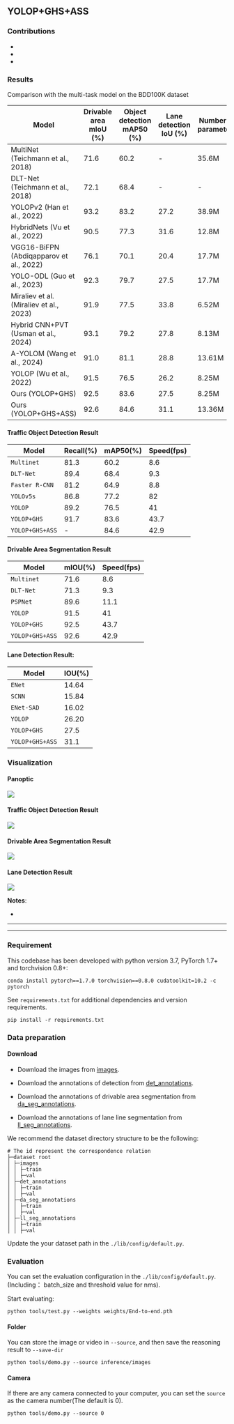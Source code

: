 
<div align="left">   

## YOLOP+GHS+ASS



### Contributions

* 

* 
  
* 

### Results

Comparison with the multi-task model on the BDD100K dataset

| Model                              | Drivable area mIoU (%) | Object detection mAP50 (%) | Lane detection IoU (%) | Number of parameters | M-Score | Speed (FPS) |
| ---------------------------------- | ---------------------- | ------------------------- | --------------------- | ------------------- | ------- | ----------- |
| MultiNet (Teichmann et al., 2018)  | 71.6                   | 60.2                      | -                     | 35.6M                | -       | 12.6        |
| DLT-Net (Teichmann et al., 2018)   | 72.1                   | 68.4                      | -                     | -                    | -       | 9.3         |
| YOLOPv2 (Han et al., 2022)         | 93.2                   | 83.2                      | 27.2                  | 38.9M                | 203.6   | 34.7        |
| HybridNets (Vu et al., 2022)       | 90.5                   | 77.3                      | 31.6                  | 12.8M                | 199.4   | 36.0        |
| VGG16-BiFPN (Abdiqapparov et al., 2022) | 76.1               | 70.1                      | 20.4                  | 17.7M                | 166.6   | 38.0        |
| YOLO-ODL (Guo et al., 2023)        | 92.3                   | 79.7                      | 27.5                  | 17.7M                | 199.5   | 94.7        |
| Miraliev et al. (Miraliev et al., 2023) | 91.9                 | 77.5                      | 33.8                  | 6.52M                | 200.3   | 46.9        |
| Hybrid CNN+PVT (Usman et al., 2024) | 93.1                  | 79.2                      | 27.8                  | 8.13M                | 200.0   | 7.25        |
| A-YOLOM (Wang et al., 2024)        | 91.0                   | 81.1                      | 28.8                  | 13.61M               | 200.9   | 39.7        |
| YOLOP (Wu et al., 2022)            | 91.5                   | 76.5                      | 26.2                  | 8.25M                | 194.2   | 42.0        |
| Ours (YOLOP+GHS)                   | 92.5                   | 83.6                      | 27.5                  | 8.25M                | 203.6   | 43.7        |
| Ours (YOLOP+GHS+ASS)               | 92.6                   | 84.6                      | 31.1                  | 13.36M               | 208.3   | 42.9        |

#### Traffic Object Detection Result

| Model          | Recall(%) | mAP50(%) | Speed(fps) |
| -------------- | --------- | -------- | ---------- |
| `Multinet`     | 81.3      | 60.2     | 8.6        |
| `DLT-Net`      | 89.4      | 68.4     | 9.3        |
| `Faster R-CNN` | 81.2      | 64.9     | 8.8        |
| `YOLOv5s`      | 86.8      | 77.2     | 82         |
| `YOLOP`        | 89.2      | 76.5     | 41         |
| `YOLOP+GHS`    | 91.7      | 83.6     | 43.7       |
| `YOLOP+GHS+ASS`| -         | 84.6     | 42.9       |
#### Drivable Area Segmentation Result

| Model         | mIOU(%) | Speed(fps) |
| ------------- | ------- | ---------- |
| `Multinet`    | 71.6    | 8.6        |
| `DLT-Net`     | 71.3    | 9.3        |
| `PSPNet`      | 89.6    | 11.1       |
| `YOLOP`       | 91.5    | 41         |
| `YOLOP+GHS`   | 92.5    | 43.7       |
| `YOLOP+GHS+ASS`| 92.6     | 42.9       |
#### Lane Detection Result:

| Model         |  IOU(%) |
| ------------- |  ------ |
| `ENet`        |  14.64  |
| `SCNN`        |  15.84  |
| `ENet-SAD`    |  16.02  |
| `YOLOP`       |  26.20  |
| `YOLOP+GHS`   |   27.5  |
| `YOLOP+GHS+ASS`   |   31.1  |

### Visualization

#### Panoptic
![](pictures/test/all.jpg)


#### Traffic Object Detection Result
![](pictures/test/onlydet.jpg)



#### Drivable Area Segmentation Result
![](pictures/test/only_da.jpg)


#### Lane Detection Result
![](pictures/test/only_ll.jpg)


**Notes**: 

- 

---

---

### Requirement

This codebase has been developed with python version 3.7, PyTorch 1.7+ and torchvision 0.8+:

```
conda install pytorch==1.7.0 torchvision==0.8.0 cudatoolkit=10.2 -c pytorch
```

See `requirements.txt` for additional dependencies and version requirements.

```setup
pip install -r requirements.txt
```

### Data preparation

#### Download

- Download the images from [images](https://bdd-data.berkeley.edu/).

- Download the annotations of detection from [det_annotations](https://drive.google.com/file/d/1Ge-R8NTxG1eqd4zbryFo-1Uonuh0Nxyl/view?usp=sharing). 
- Download the annotations of drivable area segmentation from [da_seg_annotations](https://drive.google.com/file/d/1xy_DhUZRHR8yrZG3OwTQAHhYTnXn7URv/view?usp=sharing). 
- Download the annotations of lane line segmentation from [ll_seg_annotations](https://drive.google.com/file/d/1lDNTPIQj_YLNZVkksKM25CvCHuquJ8AP/view?usp=sharing). 

We recommend the dataset directory structure to be the following:

```
# The id represent the correspondence relation
├─dataset root
│ ├─images
│ │ ├─train
│ │ ├─val
│ ├─det_annotations
│ │ ├─train
│ │ ├─val
│ ├─da_seg_annotations
│ │ ├─train
│ │ ├─val
│ ├─ll_seg_annotations
│ │ ├─train
│ │ ├─val
```

Update the your dataset path in the `./lib/config/default.py`.





### Evaluation

You can set the evaluation configuration in the `./lib/config/default.py`. (Including： batch_size and threshold value for nms).

Start evaluating:

```shell
python tools/test.py --weights weights/End-to-end.pth
```




#### Folder

You can store the image or video in `--source`, and then save the reasoning result to `--save-dir`

```shell
python tools/demo.py --source inference/images
```



#### Camera

If there are any camera connected to your computer, you can set the `source` as the camera number(The default is 0).

```shell
python tools/demo.py --source 0
```




